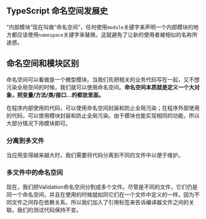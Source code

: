 

## TypeScript 命名空间发展史

“内部模块”现在叫做“命名空间”，任何使用`module`关键字来声明一个内部模块的地方都应该使用`namespace`关键字来替换。这就避免了让新的使用者被相似的名称所迷惑。



## 命名空间和模块区别

命名空间可以看做是一个微型模块。当我们先把相关的业务代码写在一起，又不想污染全局空间的时候，我们就可以使用命名空间。**命名空间本质就是定义一个大对象，把变量/方法/类/接口...的都放里面。**

在程序内部使用的代码，可以使用命名空间封装和防止全局污染；在程序外部使用的代码，可以使用模块封装和防止全局污染。由于模块也能实现相同的功能，所以大部分情况下用模块即可。

### 分离到多文件

当应用变得越来越大时，我们需要将代码分离到不同的文件中以便于维护。

### 多文件中的命名空间

现在，我们把Validation命名空间分割成多个文件。尽管是不同的文件，它们仍是同一个命名空间，并且在使用的时候就如同它们在一个文件中定义的一样。因为不同文件之间存在依赖关系，所以我们加入了引用标签来告诉编译器文件之间的关联。我们的测试代码保持不变。


